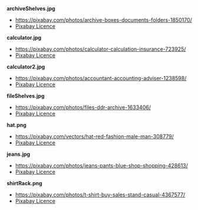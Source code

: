 **archiveShelves.jpg**

-   <https://pixabay.com/photos/archive-boxes-documents-folders-1850170/>
-   [Pixabay Licence](https://pixabay.com/service/license/)

**calculator.jpg**

-   <https://pixabay.com/photos/calculator-calculation-insurance-723925/>
-   [Pixabay Licence](https://pixabay.com/service/license/)

**calculator2.jpg**

-   <https://pixabay.com/photos/accountant-accounting-adviser-1238598/>
-   [Pixabay Licence](https://pixabay.com/service/license/)

**fileShelves.jpg**

-   <https://pixabay.com/photos/files-ddr-archive-1633406/>
-   [Pixabay Licence](https://pixabay.com/service/license/)

**hat.png**

-   <https://pixabay.com/vectors/hat-red-fashion-male-man-308779/>
-   [Pixabay Licence](https://pixabay.com/service/license/)

**jeans.jpg**

-   <https://pixabay.com/photos/jeans-pants-blue-shop-shopping-428613/>
-   [Pixabay Licence](https://pixabay.com/service/license/)

**shirtRack.png**

-   <https://pixabay.com/photos/t-shirt-buy-sales-stand-casual-4367577/>
-   [Pixabay Licence](https://pixabay.com/service/license/)
